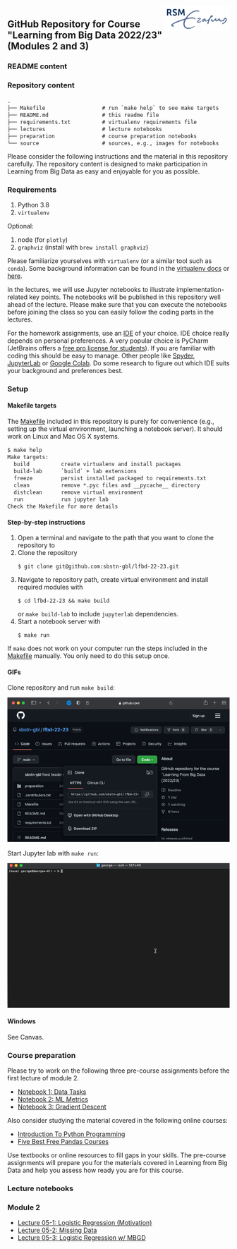 <img src="https://raw.githubusercontent.com/sbstn-gbl/learning-from-big-data/master/source/_static/img/logo-rsm.png" align="right" width="150px">

## GitHub Repository for Course "Learning from Big Data 2022/23" (Modules 2 and 3)


### README content


### Repository content

```
.
├── Makefile                  # run `make help` to see make targets
├── README.md                 # this readme file
├── requirements.txt          # virtualenv requirements file
├── lectures                  # lecture notebooks
├── preparation               # course preparation notebooks
└── source                    # sources, e.g., images for notebooks
```

Please consider the following instructions and the material in this repository carefully. The repository content is designed to make participation in Learning from Big Data as easy and enjoyable for you as possible.


### Requirements

1. Python 3.8
1. `virtualenv`

Optional:
1. node (for `plotly`)
1. `graphviz` (install with `brew install graphviz`)

Please familiarize yourselves with `virtualenv` (or a similar tool such as `conda`). Some background information can be found in the [virtualenv docs](https://virtualenv.pypa.io/en/latest/) or [here](https://stackoverflow.com/questions/34398676/does-conda-replace-the-need-for-virtualenv).

In the lectures, we will use Jupyter notebooks to illustrate implementation-related key points. The notebooks will be published in this repository well ahead of the lecture. Please make sure that you can execute the notebooks before joining the class so you can easily follow the coding parts in the lectures.

For the homework assignments, use an [IDE](https://en.wikipedia.org/wiki/Integrated_development_environment) of your choice. IDE choice really depends on personal preferences. A very popular choice is PyCharm (JetBrains offers a [free pro license for students](https://www.jetbrains.com/community/education/#students)). If you are familiar with coding this should be easy to manage. Other people like [Spyder](https://www.spyder-ide.org), [JupyterLab](https://jupyter.org) or [Google Colab](https://colab.research.google.com/notebooks/intro.ipynb?utm_source=scs-index). Do some research to figure out which IDE suits your background and preferences best.


### Setup

#### Makefile targets

The [Makefile](./Makefile) included in this repository is purely for convenience (e.g., setting up the virtual environment, launching a notebook server). It should work on Linux and Mac OS X systems.

```
$ make help
Make targets:
  build          create virtualenv and install packages
  build-lab      `build` + lab extensions
  freeze         persist installed packaged to requirements.txt
  clean          remove *.pyc files and __pycache__ directory
  distclean      remove virtual environment
  run            run jupyter lab
Check the Makefile for more details
```

#### Step-by-step instructions

1. Open a terminal and navigate to the path that you want to clone the repository to
1. Clone the repository
    ```
    $ git clone git@github.com:sbstn-gbl/lfbd-22-23.git
    ```
1. Navigate to repository path, create virtual environment and install required modules with
    ```
    $ cd lfbd-22-23 && make build
    ```
    or `make build-lab` to include `jupyterlab` dependencies.
1. Start a notebook server with
    ```
    $ make run
    ```

If `make` does not work on your computer run the steps included in the [Makefile](./Makefile) manually. You only need to do this setup once.

#### GIFs

Clone repository and run `make build`:

<img src="https://raw.githubusercontent.com/sbstn-gbl/learning-from-big-data/master/source/_static/img/make_build.gif" width="700px">

Start Jupyter lab with `make run`:

<img src="https://raw.githubusercontent.com/sbstn-gbl/learning-from-big-data/master/source/_static/img/make_run.gif" width="700px">

#### Windows

See Canvas.

### Course preparation

Please try to work on the following three pre-course assignments before the first lecture of module 2.

- [Notebook 1: Data Tasks](preparation/notebook-1-data.ipynb)
- [Notebook 2: ML Metrics](preparation/notebook-2-metrics.ipynb)
- [Notebook 3: Gradient Descent](preparation/notebook-3-gradient.ipynb)

Also consider studying the material covered in the following online courses:

- [Introduction To Python Programming](https://www.udemy.com/course/pythonforbeginnersintro/)
- [Five Best Free Pandas Courses](https://medium.com/javarevisited/5-best-free-pandas-courses-for-beginners-in-2022-d7dbe017b90c)

Use textbooks or online resources to fill gaps in your skills. The pre-course assignments will prepare you for the materials covered in Learning from Big Data and help you assess how ready you are for this course.


### Lecture notebooks

### Module 2
- [Lecture 05-1: Logistic Regression (Motivation)](lectures/l05-1-binary-classification-motivation.ipynb)
- [Lecture 05-2: Missing Data](lectures/l05-2-missing-data.ipynb)
- [Lecture 05-3: Logistic Regression w/ MBGD](lectures/l05-3-binary-classification-mbgd.ipynb)

